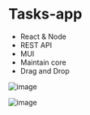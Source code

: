 # Tasks-app

- React & Node
- REST API
- MUI
- Maintain core
- Drag and Drop

![image](https://github.com/adipeled2244/Tasks-app/assets/66279141/0914d2e4-ef1c-46f3-876f-78d824a15efe)

![image](https://github.com/adipeled2244/Tasks-app/assets/66279141/26d226a2-6e60-4882-9651-c219b0bf0b01)

